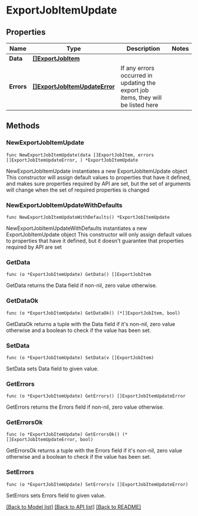 # ExportJobItemUpdate

## Properties

Name | Type | Description | Notes
------------ | ------------- | ------------- | -------------
**Data** | [**[]ExportJobItem**](ExportJobItem.md) |  | 
**Errors** | [**[]ExportJobItemUpdateError**](ExportJobItemUpdateError.md) | If any errors occurred in updating the export job items, they will be listed here | 

## Methods

### NewExportJobItemUpdate

`func NewExportJobItemUpdate(data []ExportJobItem, errors []ExportJobItemUpdateError, ) *ExportJobItemUpdate`

NewExportJobItemUpdate instantiates a new ExportJobItemUpdate object
This constructor will assign default values to properties that have it defined,
and makes sure properties required by API are set, but the set of arguments
will change when the set of required properties is changed

### NewExportJobItemUpdateWithDefaults

`func NewExportJobItemUpdateWithDefaults() *ExportJobItemUpdate`

NewExportJobItemUpdateWithDefaults instantiates a new ExportJobItemUpdate object
This constructor will only assign default values to properties that have it defined,
but it doesn't guarantee that properties required by API are set

### GetData

`func (o *ExportJobItemUpdate) GetData() []ExportJobItem`

GetData returns the Data field if non-nil, zero value otherwise.

### GetDataOk

`func (o *ExportJobItemUpdate) GetDataOk() (*[]ExportJobItem, bool)`

GetDataOk returns a tuple with the Data field if it's non-nil, zero value otherwise
and a boolean to check if the value has been set.

### SetData

`func (o *ExportJobItemUpdate) SetData(v []ExportJobItem)`

SetData sets Data field to given value.


### GetErrors

`func (o *ExportJobItemUpdate) GetErrors() []ExportJobItemUpdateError`

GetErrors returns the Errors field if non-nil, zero value otherwise.

### GetErrorsOk

`func (o *ExportJobItemUpdate) GetErrorsOk() (*[]ExportJobItemUpdateError, bool)`

GetErrorsOk returns a tuple with the Errors field if it's non-nil, zero value otherwise
and a boolean to check if the value has been set.

### SetErrors

`func (o *ExportJobItemUpdate) SetErrors(v []ExportJobItemUpdateError)`

SetErrors sets Errors field to given value.



[[Back to Model list]](../README.md#documentation-for-models) [[Back to API list]](../README.md#documentation-for-api-endpoints) [[Back to README]](../README.md)



